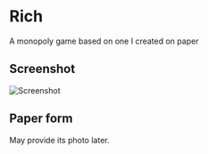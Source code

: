 # Rich
A monopoly game based on one I created on paper

## Screenshot
![Screenshot](https://cloud.githubusercontent.com/assets/5734324/6131802/8fc32d0e-b189-11e4-98b4-6390896dd1b2.PNG)

## Paper form
May provide its photo later.
